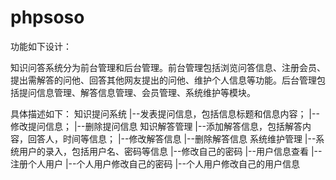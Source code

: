 phpsoso
=======

功能如下设计：

知识问答系统分为前台管理和后台管理。前台管理包括浏览问答信息、注册会员、提出需解答的问他、回答其他网友提出的问他、维护个人信息等功能。后台管理包括提问信息管理、解答信息管理、会员管理、系统维护等模块。

具体描述如下：
知识提问系统
|--发表提问信息，包括信息标题和信息内容；
|--修改提问信息；
|--删除提问信息
知识解答管理
|--添加解答信息，包括解答内容，回答人，时间等信息；
|--修改解答信息
|--删除解答信息
系统维护管理
|--系统用户的录入，包括用户名、密码等信息
|--修改自己的密码
|--用户信息查看
|--注册个人用户
|--个人用户修改自己的密码
|--个人用户修改自己的用户信息
